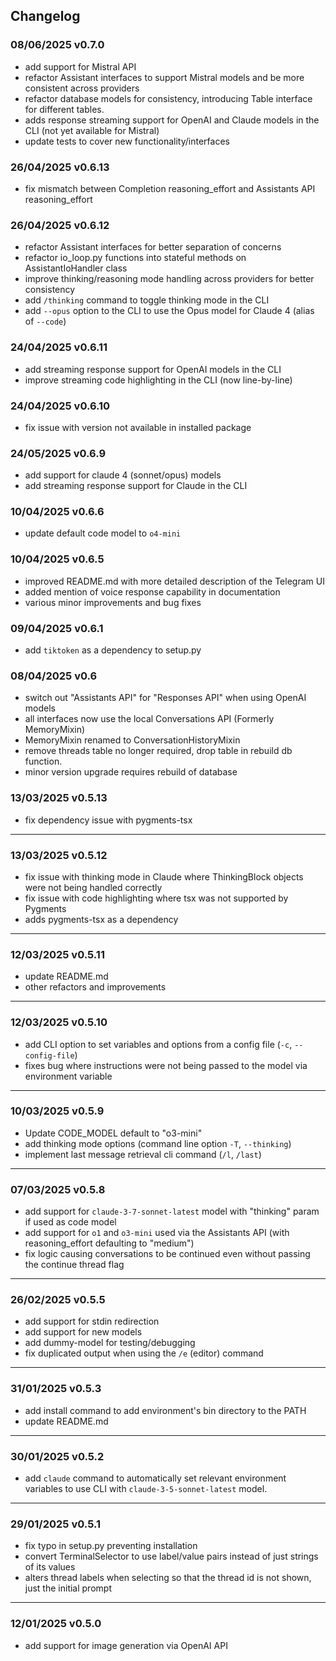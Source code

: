 Changelog
---

### 08/06/2025 v0.7.0

- add support for Mistral API
- refactor Assistant interfaces to support Mistral models and be more consistent across providers
- refactor database models for consistency, introducing Table interface for different tables.
- adds response streaming support for OpenAI and Claude models in the CLI (not yet available for Mistral)
- update tests to cover new functionality/interfaces

### 26/04/2025 v0.6.13

- fix mismatch between Completion reasoning_effort and Assistants API reasoning_effort

### 26/04/2025 v0.6.12

- refactor Assistant interfaces for better separation of concerns
- refactor io_loop.py functions into stateful methods on AssistantIoHandler class
- improve thinking/reasoning mode handling across providers for better consistency
- add `/thinking` command to toggle thinking mode in the CLI
- add `--opus` option to the CLI to use the Opus model for Claude 4 (alias of `--code`)

### 24/04/2025 v0.6.11

- add streaming response support for OpenAI models in the CLI
- improve streaming code highlighting in the CLI (now line-by-line)

### 24/04/2025 v0.6.10

- fix issue with version not available in installed package

### 24/05/2025 v0.6.9

- add support for claude 4 (sonnet/opus) models
- add streaming response support for Claude in the CLI

### 10/04/2025 v0.6.6

- update default code model to `o4-mini`

### 10/04/2025 v0.6.5

- improved README.md with more detailed description of the Telegram UI
- added mention of voice response capability in documentation
- various minor improvements and bug fixes

### 09/04/2025 v0.6.1

- add `tiktoken` as a dependency to setup.py

### 08/04/2025 v0.6

- switch out "Assistants API" for "Responses API" when using OpenAI models
- all interfaces now use the local Conversations API (Formerly MemoryMixin)
- MemoryMixin renamed to ConversationHistoryMixin
- remove threads table no longer required, drop table in rebuild db function.
- minor version upgrade requires rebuild of database

### 13/03/2025 v0.5.13

- fix dependency issue with pygments-tsx

---

### 13/03/2025 v0.5.12

- fix issue with thinking mode in Claude where ThinkingBlock objects were not being handled correctly
- fix issue with code highlighting where tsx was not supported by Pygments
- adds pygments-tsx as a dependency

---

### 12/03/2025 v0.5.11

- update README.md
- other refactors and improvements

---

### 12/03/2025 v0.5.10

- add CLI option to set variables and options from a config file (`-c`, `--config-file`)
- fixes bug where instructions were not being passed to the model via environment variable

---

### 10/03/2025 v0.5.9

- Update CODE_MODEL default to "o3-mini"
- add thinking mode options (command line option `-T`, `--thinking`)
- implement last message retrieval cli command (`/l`, `/last`)

---

### 07/03/2025 v0.5.8

- add support for `claude-3-7-sonnet-latest` model with "thinking" param if used as code model
- add support for `o1` and `o3-mini` used via the Assistants API (with reasoning_effort defaulting to "medium")
- fix logic causing conversations to be continued even without passing the continue thread flag

---

### 26/02/2025 v0.5.5

- add support for stdin redirection
- add support for new models
- add dummy-model for testing/debugging
- fix duplicated output when using the `/e` (editor) command

---

### 31/01/2025 v0.5.3

- add install command to add environment's bin directory to the PATH
- update README.md

---

### 30/01/2025 v0.5.2

- add `claude` command to automatically set relevant environment variables to use CLI with `claude-3-5-sonnet-latest`
  model.

---

### 29/01/2025 v0.5.1

- fix typo in setup.py preventing installation
- convert TerminalSelector to use label/value pairs instead of just strings of its values
- alters thread labels when selecting so that the thread id is not shown, just the initial prompt

---

### 12/01/2025 v0.5.0

- add support for image generation via OpenAI API
